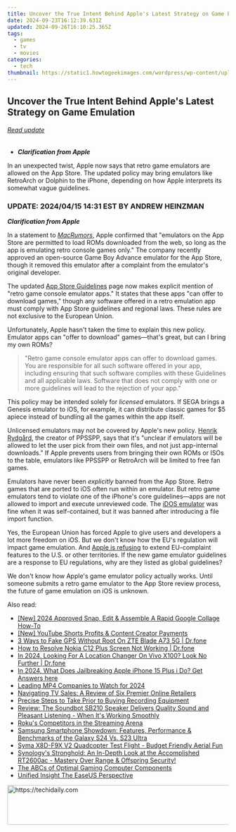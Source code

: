 ```yaml
---
title: Uncover the True Intent Behind Apple's Latest Strategy on Game Emulation
date: 2024-09-23T16:12:39.631Z
updated: 2024-09-26T16:10:25.365Z
tags:
  - games
  - tv
  - movies
categories:
  - tech
thumbnail: https://static1.howtogeekimages.com/wordpress/wp-content/uploads/2024/04/untitled-1.jpg
---
```


## Uncover the True Intent Behind Apple's Latest Strategy on Game Emulation

###### [Read update](https://common-error.techidaily.com/proven-techniques-to-restore-functionality-of-laptop-touchpad-on-oldernewer-windows-os/) 

* **_Clarification from Apple_**

 In an unexpected twist, Apple now says that retro game emulators are allowed on the App Store. The updated policy may bring emulators like RetroArch or Dolphin to the iPhone, depending on how Apple interprets its somewhat vague guidelines.

###  UPDATE: 2024/04/15 14:31 EST BY ANDREW HEINZMAN

**_Clarification from Apple_** 

 In a statement to [_MacRumors_](https://www.macrumors.com/2024/04/15/apple-further-explains-igba-removal/), Apple confirmed that "emulators on the App Store are permitted to load ROMs downloaded from the web, so long as the app is emulating retro console games only." The company recently approved an open-source Game Boy Advance emulator for the App Store, though it removed this emulator after a complaint from the emulator's original developer.

 The updated [App Store Guidelines](https://developer.apple.com/app-store/review/guidelines/#third-party-software) page now makes explicit mention of "retro game console emulator apps." It states that these apps "can offer to download games," though any software offered in a retro emulation app must comply with App Store guidelines and regional laws. These rules are not exclusive to the European Union.

 Unfortunately, Apple hasn't taken the time to explain this new policy. Emulator apps can "offer to download" games—that's great, but can I bring my own ROMs?

> "Retro game console emulator apps can offer to download games. You are responsible for all such software offered in your app, including ensuring that such software complies with these Guidelines and all applicable laws. Software that does not comply with one or more guidelines will lead to the rejection of your app."

 This policy may be intended solely for _licensed_ emulators. If SEGA brings a Genesis emulator to iOS, for example, it can distribute classic games for $5 apiece instead of bundling all the games within the app itself.

 Unlicensed emulators may not be covered by Apple's new policy. [Henrik Rydgård](https://www.ppsspp.org/news/apple-announcement-comment/), the creator of PPSSPP, says that it's "unclear if emulators will be allowed to let the user pick from their own files, and not just app-internal downloads." If Apple prevents users from bringing their own ROMs or ISOs to the table, emulators like PPSSPP or RetroArch will be limited to free fan games.

 Emulators have never been _explicitly_ banned from the App Store. Retro games that are ported to iOS often run within an emulator. But retro game emulators tend to violate one of the iPhone's core guidelines—apps are not allowed to import and execute unreviewed code. The [iDOS emulator](https://youtube-videos.techidaily.com/elevating-brand-awareness-with-tailored-engaging-youtube-banners-for-2024/) was fine when it was self-contained, but it was banned after introducing a file import function.

 Yes, the European Union has forced Apple to give users and developers a lot more freedom on iOS. But we don't know how the EU's regulation will impact game emulation. And [Apple is refusing](https://extra-lessons.techidaily.com/the-final-cut-editors-toolkit-10-plugin-winners/) to extend EU-complaint features to the U.S. or other territories. If the new game emulator guidelines are a response to EU regulations, why are they listed as global guidelines?

 We don't know how Apple's game emulator policy actually works. Until someone submits a retro game emulator to the App Store review process, the future of game emulation on iOS is unknown.

<ins class="adsbygoogle"
     style="display:block"
     data-ad-format="autorelaxed"
     data-ad-client="ca-pub-7571918770474297"
     data-ad-slot="1223367746"></ins>

<ins class="adsbygoogle"
     style="display:block"
     data-ad-client="ca-pub-7571918770474297"
     data-ad-slot="8358498916"
     data-ad-format="auto"
     data-full-width-responsive="true"></ins>

<span class="atpl-alsoreadstyle">Also read:</span>
<div><ul>
<li><a href="https://article-helps.techidaily.com/new-2024-approved-snap-edit-and-assemble-a-rapid-google-collage-how-to/"><u>[New] 2024 Approved Snap, Edit & Assemble A Rapid Google Collage How-To</u></a></li>
<li><a href="https://youtube-sure.techidaily.com/outube-shorts-profits-and-content-creator-payments/"><u>[New] YouTube Shorts Profits & Content Creator Payments</u></a></li>
<li><a href="https://location-fake.techidaily.com/3-ways-to-fake-gps-without-root-on-zte-blade-a73-5g-drfone-by-drfone-virtual-android/"><u>3 Ways to Fake GPS Without Root On ZTE Blade A73 5G | Dr.fone</u></a></li>
<li><a href="https://fix-guide.techidaily.com/how-to-resolve-nokia-c12-plus-screen-not-working-drfone-by-drfone-fix-android-problems-fix-android-problems/"><u>How to Resolve Nokia C12 Plus Screen Not Working | Dr.fone</u></a></li>
<li><a href="https://phone-solutions.techidaily.com/in-2024-looking-for-a-location-changer-on-vivo-x100-look-no-further-drfone-by-drfone-virtual-android/"><u>In 2024, Looking For A Location Changer On Vivo X100? Look No Further | Dr.fone</u></a></li>
<li><a href="https://ios-unlock.techidaily.com/in-2024-what-does-jailbreaking-apple-iphone-15-plus-i-do-get-answers-here-by-drfone-ios/"><u>In 2024, What Does Jailbreaking Apple iPhone 15 Plus i Do? Get Answers here</u></a></li>
<li><a href="https://fox-http.techidaily.com/leading-mp4-companies-to-watch-for-2024/"><u>Leading MP4 Companies to Watch for 2024</u></a></li>
<li><a href="https://buynow-help.techidaily.com/navigating-tv-sales-a-review-of-six-premier-online-retailers/"><u>Navigating TV Sales: A Review of Six Premier Online Retailers</u></a></li>
<li><a href="https://buynow-help.techidaily.com/precise-steps-to-take-prior-to-buying-recording-equipment/"><u>Precise Steps to Take Prior to Buying Recording Equipment</u></a></li>
<li><a href="https://buynow-help.techidaily.com/review-the-soundbot-sb210-speaker-delivers-quality-sound-and-pleasant-listening-when-its-working-smoothly/"><u>Review: The Soundbot SB210 Speaker Delivers Quality Sound and Pleasant Listening - When It's Working Smoothly</u></a></li>
<li><a href="https://buynow-help.techidaily.com/rokus-competitors-in-the-streaming-arena/"><u>Roku's Competitors in the Streaming Arena</u></a></li>
<li><a href="https://buynow-help.techidaily.com/samsung-smartphone-showdown-features-performance-and-benchmarks-of-the-galaxy-s24-vs-s23-ultra/"><u>Samsung Smartphone Showdown: Features, Performance & Benchmarks of the Galaxy S24 Vs. S23 Ultra</u></a></li>
<li><a href="https://buynow-info.techidaily.com/syma-x8d-f9x-v2-quadcopter-test-flight-budget-friendly-aerial-fun/"><u>Syma X8D-F9X V2 Quadcopter Test Flight - Budget Friendly Aerial Fun</u></a></li>
<li><a href="https://buynow-help.techidaily.com/synologys-stronghold-an-in-depth-look-at-the-accomplished-rt2600ac-mastery-over-range-and-offspring-security/"><u>Synology's Stronghold: An In-Depth Look at the Accomplished RT2600ac - Mastery Over Range & Offspring Security!</u></a></li>
<li><a href="https://buynow-help.techidaily.com/the-abcs-of-optimal-gaming-computer-components/"><u>The ABCs of Optimal Gaming Computer Components</u></a></li>
<li><a href="https://screen-capture.techidaily.com/unified-insight-the-easeus-perspective/"><u>Unified Insight The EaseUS Perspective</u></a></li>
</ul></div>

<!-- affiliate ads begin -->
<a href="https://aligracehair.sjv.io/c/5597632/1959778/19272" target="_top" id="1959778">
  <img src="//a.impactradius-go.com/display-ad/19272-1959778" border="0" alt="https://techidaily.com" width="728" height="90"/>
</a>
<img height="0" width="0" src="https://aligracehair.sjv.io/i/5597632/1959778/19272" style="position:absolute;visibility:hidden;" border="0" />
<!-- affiliate ads end -->

